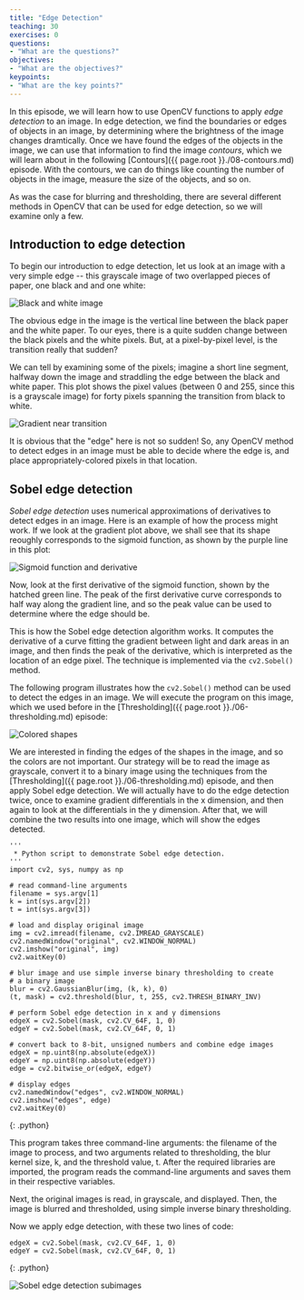 ```yaml
---
title: "Edge Detection"
teaching: 30
exercises: 0
questions:
- "What are the questions?"
objectives:
- "What are the objectives?"
keypoints:
- "What are the key points?"
---
```


In this episode, we will learn how to use OpenCV functions to apply *edge 
detection* to an image. In edge detection, we find the boundaries or edges of
objects in an image, by determining where the brightness of the image changes
dramtically. Once we have found the edges of the objects in the image, we can 
use that information to find the image *contours*, which we will learn about in
the following [Contours]({{ page.root }}./08-contours.md) episode. With the 
contours, we can do things like counting the number of objects in the image,
measure the size of the objects, and so on. 

As was the case for blurring and thresholding, there are several different 
methods in OpenCV that can be used for edge detection, so we will examine only
a few. 

## Introduction to edge detection

To begin our introduction to edge detection, let us look at an image with a
very simple edge -- this grayscale image of two overlapped pieces of paper, one
black and and one white:

![Black and white image](../fig/07-bw.jpg)

The obvious edge in the image is the vertical line between the black paper and
the white paper. To our eyes, there is a quite sudden change between the black
pixels and the white pixels. But, at a pixel-by-pixel level, is the transition
really that sudden? 

We can tell by examining some of the pixels; imagine a short line segment, 
halfway down the image and straddling the edge between the black and white
paper. This plot shows the pixel values (between 0 and 255, since this is a 
grayscale image) for forty pixels spanning the transition from black to white.

![Gradient near transition](../fig/07-bw-gradient.png)

It is obvious that the "edge" here is not so sudden! So, any OpenCV method to
detect edges in an image must be able to decide where the edge is, and place 
appropriately-colored pixels in that location. 

## Sobel edge detection

*Sobel edge detection* uses numerical approximations of derivatives to detect
edges in an image. Here is an example of how the process might work. If we look
at the gradient plot above, we shall see that its shape reoughly corresponds to
the sigmoid function, as shown by the purple line in this plot:

![Sigmoid function and derivative](../fig/07-sigmoid.png)

Now, look at the first derivative of the sigmoid function, shown by the hatched
green line. The peak of the first derivative curve corresponds to half way 
along the gradient line, and so the peak value can be used to determine where
the edge should be.

This is how the Sobel edge detection algorithm works. It computes the 
derivative of a curve fitting the gradient between light and dark areas in an
image, and then finds the peak of the derivative, which is interpreted as the
location of an edge pixel. The technique is implemented via the `cv2.Sobel()`
method.

The following program illustrates how the `cv2.Sobel()` method can be used to 
detect the edges in an image. We will execute the program on this image, which
we used before in the [Thresholding]({{ page.root }}./06-thresholding.md) 
episode:

![Colored shapes](../fig/06-junk-before.jpg)

We are interested in finding the edges of the shapes in the image, and so the
colors are not important. Our strategy will be to read the image as grayscale,
convert it to a binary image using the techniques from the 
[Thresholding]({{ page.root }}./06-thresholding.md) episode, and then apply 
Sobel edge detection. We will actually have to do the edge detection twice, 
once to examine gradient differentials in the x dimension, and then again to 
look at the differentials in the y dimension. After that, we will combine the
two results into one image, which will show the edges detected. 

~~~
'''
 * Python script to demonstrate Sobel edge detection.
'''
import cv2, sys, numpy as np

# read command-line arguments
filename = sys.argv[1]
k = int(sys.argv[2])
t = int(sys.argv[3])

# load and display original image
img = cv2.imread(filename, cv2.IMREAD_GRAYSCALE)
cv2.namedWindow("original", cv2.WINDOW_NORMAL)
cv2.imshow("original", img)
cv2.waitKey(0)

# blur image and use simple inverse binary thresholding to create
# a binary image
blur = cv2.GaussianBlur(img, (k, k), 0)
(t, mask) = cv2.threshold(blur, t, 255, cv2.THRESH_BINARY_INV)

# perform Sobel edge detection in x and y dimensions
edgeX = cv2.Sobel(mask, cv2.CV_64F, 1, 0)
edgeY = cv2.Sobel(mask, cv2.CV_64F, 0, 1)

# convert back to 8-bit, unsigned numbers and combine edge images
edgeX = np.uint8(np.absolute(edgeX))
edgeY = np.uint8(np.absolute(edgeY))
edge = cv2.bitwise_or(edgeX, edgeY)

# display edges
cv2.namedWindow("edges", cv2.WINDOW_NORMAL)
cv2.imshow("edges", edge)
cv2.waitKey(0)
~~~
{: .python}

This program takes three command-line arguments: the filename of the image to
process, and two arguments related to thresholding, the blur kernel size, k, 
and the threshold value, t. After the required libraries are imported, the 
program reads the command-line arguments and saves them in their respective
variables. 

Next, the original images is read, in grayscale, and displayed. Then, the
image is blurred and thresholded, using simple inverse binary thresholding.

Now we apply edge detection, with these two lines of code:

~~~
edgeX = cv2.Sobel(mask, cv2.CV_64F, 1, 0)
edgeY = cv2.Sobel(mask, cv2.CV_64F, 0, 1)
~~~
{: .python}

![Sobel edge detection subimages](../fig/07-junk-edge-x-y.jpg)
